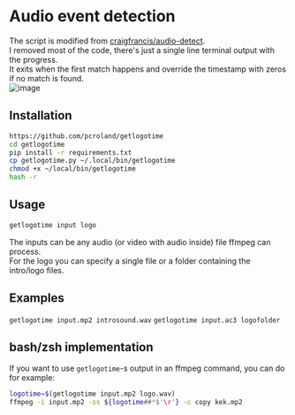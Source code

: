 # Audio event detection
The script is modified from [craigfrancis/audio-detect](https://github.com/craigfrancis/audio-detect).\
I removed most of the code, there's just a single line terminal output with the progress.\
It exits when the first match happens and override the timestamp with zeros if no match is found.\
![image](https://i.kek.sh/fdDz4wuwPbA.gif)
## Installation
```sh
https://github.com/pcroland/getlogotime
cd getlogotime
pip install -r requirements.txt
cp getlogotime.py ~/.local/bin/getlogotime
chmod +x ~/local/bin/getlogotime
hash -r
```
## Usage
```sh
getlogotime input logo
```
The inputs can be any audio (or video with audio inside) file ffmpeg can process.\
For the logo you can specify a single file or a folder containing the intro/logo files.
## Examples
`getlogotime input.mp2 introsound.wav`
`getlogotime input.ac3 logofolder`
## bash/zsh implementation
If you want to use `getlogotime`-s output in an ffmpeg command, you can do for example:
```sh
logotime=$(getlogotime input.mp2 logo.wav)
ffmpeg -i input.mp2 -ss ${logotime##*$'\r'} -c copy kek.mp2
```

